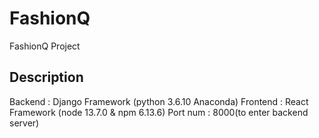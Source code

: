 # FashionQ
FashionQ Project

## Description
Backend : Django Framework (python 3.6.10 Anaconda)
Frontend : React Framework (node 13.7.0 & npm 6.13.6)
Port num : 8000(to enter backend server)
